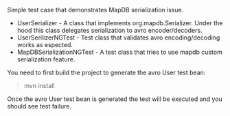 Simple test case that demonstrates MapDB serialization issue. 

* UserSerializer - A class that implements org.mapdb.Serializer. Under the hood this class delegates serialization
to avro encoder/decoders.
* UserSerilizerNGTest - Test class that validates avro encoding/decoding works as espected. 
* MapDBSerializationNGTest - A test class that tries to use mapdb custom serialization feature.

You need to first build the project to generate the avro User test bean:
> mvn install

Once the avro User test bean is generated the test will be executed and you should see test failure.
